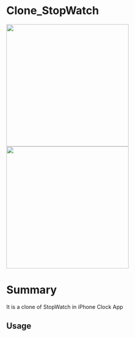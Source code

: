 # Clone_StopWatch

<img src="https://user-images.githubusercontent.com/43462166/74788534-5ed98400-52f5-11ea-9d00-13b611f7f148.PNG" width="320"><img src="https://user-images.githubusercontent.com/43462166/74788573-7b75bc00-52f5-11ea-9be9-086e152a6d8c.PNG" width="320">

# Summary

It is a clone of StopWatch in iPhone Clock App

## Usage

